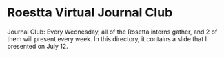 # Roestta Virtual Journal Club
Journal Club: Every Wednesday, all of the Rosetta interns gather, and 2 of them will present every week. In this directory, it contains a slide that I presented on July 12.
